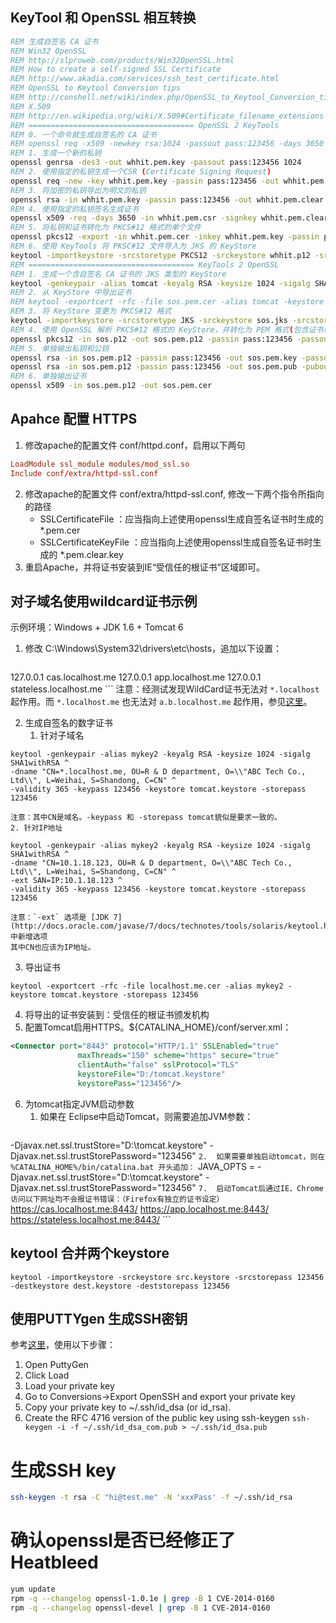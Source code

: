 ## KeyTool 和 OpenSSL 相互转换 
```bat
REM 生成自签名 CA 证书
REM Win32 OpenSSL
REM http://slproweb.com/products/Win32OpenSSL.html
REM How to create a self-signed SSL Certificate
REM http://www.akadia.com/services/ssh_test_certificate.html
REM OpenSSL to Keytool Conversion tips
REM http://conshell.net/wiki/index.php/OpenSSL_to_Keytool_Conversion_tips
REM X.509
REM http://en.wikipedia.org/wiki/X.509#Certificate_filename_extensions
REM ===================================== OpenSSL 2 KeyTools
REM 0. 一个命令就生成自签名的 CA 证书
REM openssl req -x509 -newkey rsa:1024 -passout pass:123456 -days 3650 -keyout whhit.pem.key -out whhit.pem.cer -subj "/CN=whhit.me/OU=WeRun Club/O=whhit/L=Weihai/S=Shandong/C=CN"
REM 1. 生成一个新的私钥
openssl genrsa -des3 -out whhit.pem.key -passout pass:123456 1024
REM 2. 使用指定的私钥生成一个CSR (Certificate Signing Request)
openssl req -new -key whhit.pem.key -passin pass:123456 -out whhit.pem.csr -subj "/CN=whhit.me/OU=WeRun Club/O=whhit/L=Weihai/S=Shandong/C=CN"
REM 3. 将加密的私钥导出为明文的私钥
openssl rsa -in whhit.pem.key -passin pass:123456 -out whhit.pem.clear.key
REM 4. 使用指定的私钥签名生成证书
openssl x509 -req -days 3650 -in whhit.pem.csr -signkey whhit.pem.clear.key -out whhit.pem.cer
REM 5. 将私钥和证书转化为 PKCS#12 格式的单个文件
openssl pkcs12 -export -in whhit.pem.cer -inkey whhit.pem.key -passin pass:123456 -out whhit.p12 -passout pass:123456 -name tomcat
REM 6. 使用 KeyTools 将 PKSC#12 文件导入为 JKS 的 KeyStore
keytool -importkeystore -srcstoretype PKCS12 -srckeystore whhit.p12 -srcstorepass 123456 -srcalias tomcat -srckeypass 123456 -deststoretype JKS -destkeystore whhit.jks -deststorepass 123456 -destalias tomcat -destkeypass 123456
REM ===================================== KeyTools 2 OpenSSL
REM 1. 生成一个含自签名 CA 证书的 JKS 类型的 KeyStore
keytool -genkeypair -alias tomcat -keyalg RSA -keysize 1024 -sigalg SHA1withRSA -dname "CN=test.me, OU=R & D department, O=\\"BJ SOS Software Tech Co., Ltd\\", L=Beijing, S=Beijing, C=CN" -validity 3650 -keypass 123456 -keystore sos.jks -storepass 123456
REM 2. 从 KeyStore 中导出证书
REM keytool -exportcert -rfc -file sos.pem.cer -alias tomcat -keystore sos.jks -storepass 123456
REM 3. 将 KeyStore 变更为 PKCS#12 格式
keytool -importkeystore -srcstoretype JKS -srckeystore sos.jks -srcstorepass 123456 -srcalias tomcat -srckeypass 123456 -deststoretype PKCS12 -destkeystore sos.p12 -deststorepass 123456 -destalias tomcat -destkeypass 123456 -noprompt
REM 4. 使用 OpenSSL 解析 PKCS#12 格式的 KeyStore，并转化为 PEM 格式(包含证书和私钥)
openssl pkcs12 -in sos.p12 -out sos.pem.p12 -passin pass:123456 -passout pass:123456
REM 5. 单独输出私钥和公钥
openssl rsa -in sos.pem.p12 -passin pass:123456 -out sos.pem.key -passout pass:123456
openssl rsa -in sos.pem.p12 -passin pass:123456 -out sos.pem.pub -pubout
REM 6. 单独输出证书
openssl x509 -in sos.pem.p12 -out sos.pem.cer
```

## Apahce 配置 HTTPS
1. 修改apache的配置文件 conf/httpd.conf，启用以下两句
```conf
LoadModule ssl_module modules/mod_ssl.so
Include conf/extra/httpd-ssl.conf
```
2. 修改apache的配置文件 conf/extra/httpd-ssl.conf, 修改一下两个指令所指向的路径
   * SSLCertificateFile ：应当指向上述使用openssl生成自签名证书时生成的 *.pem.cer
   * SSLCertificateKeyFile ：应当指向上述使用openssl生成自签名证书时生成的 *.pem.clear.key
3. 重启Apache，并将证书安装到IE“受信任的根证书”区域即可。

## 对子域名使用wildcard证书示例

示例环境：Windows + JDK 1.6 + Tomcat 6

1.  修改 C:\Windows\System32\drivers\etc\hosts，追加以下设置：
    ```
127.0.0.1       cas.localhost.me
127.0.0.1       app.localhost.me
127.0.0.1       stateless.localhost.me
    ```
    注意：经测试发现WildCard证书无法对 `*.localhost` 起作用。而 `*.localhost.me` 也无法对 `a.b.localhost.me` 起作用，参见[这里](http://security.stackexchange.com/a/26050)。

2.  生成自签名的数字证书
    1. 针对子域名
```
keytool -genkeypair -alias mykey2 -keyalg RSA -keysize 1024 -sigalg SHA1withRSA ^
-dname "CN=*.localhost.me, OU=R & D department, O=\\"ABC Tech Co., Ltd\\", L=Weihai, S=Shandong, C=CN" ^
-validity 365 -keypass 123456 -keystore tomcat.keystore -storepass 123456
```
    注意：其中CN是域名。-keypass 和 -storepass tomcat貌似是要求一致的。  
    2. 针对IP地址
```
keytool -genkeypair -alias mykey2 -keyalg RSA -keysize 1024 -sigalg SHA1withRSA ^
-dname "CN=10.1.18.123, OU=R & D department, O=\\"ABC Tech Co., Ltd\\", L=Weihai, S=Shandong, C=CN" ^
-ext SAN=IP:10.1.18.123 ^
-validity 365 -keypass 123456 -keystore tomcat.keystore -storepass 123456
```
    注意：`-ext` 选项是 [JDK 7](http://docs.oracle.com/javase/7/docs/technotes/tools/solaris/keytool.html) 中新增选项  
    其中CN也应该为IP地址。
3.  导出证书
```
keytool -exportcert -rfc -file localhost.me.cer -alias mykey2 -keystore tomcat.keystore -storepass 123456
```

4.  将导出的证书安装到：受信任的根证书颁发机构
5.  配置Tomcat启用HTTPS。${CATALINA_HOME}/conf/server.xml：
```xml
<Connector port="8443" protocol="HTTP/1.1" SSLEnabled="true"
               maxThreads="150" scheme="https" secure="true"
               clientAuth="false" sslProtocol="TLS"
               keystoreFile="D:/tomcat.keystore"
               keystorePass="123456"/>
```
6.  为tomcat指定JVM启动参数
    1.  如果在 Eclipse中启动Tomcat，则需要追加JVM参数：
        ```
-Djavax.net.ssl.trustStore="D:\tomcat.keystore" -Djavax.net.ssl.trustStorePassword="123456"
        ```
    2.  如果需要单独启动tomcat，则在 %CATALINA_HOME%/bin/catalina.bat 开头追加：
        ```
  JAVA_OPTS = -Djavax.net.ssl.trustStore="D:\tomcat.keystore" -Djavax.net.ssl.trustStorePassword="123456"
        ```
7.  启动Tomcat后通过IE、Chrome访问以下网址均不会报证书错误：（Firefox有独立的证书设定）
    ```
https://cas.localhost.me:8443/
https://app.localhost.me:8443/
https://stateless.localhost.me:8443/
    ```


## keytool 合并两个keystore
```
keytool -importkeystore -srckeystore src.keystore -srcstorepass 123456 -destkeystore dest.keystore -deststorepass 123456
```

## 使用PUTTYgen 生成SSH密钥
参考[这里](http://stackoverflow.com/questions/2224066/how-to-convert-ssh-keypairs-generated-using-puttygenwindows-into-key-pairs-use)，使用以下步骤：

1. Open PuttyGen
2. Click Load
3. Load your private key
4. Go to Conversions->Export OpenSSH and export your private key
5. Copy your private key to ~/.ssh/id_dsa (or id_rsa).
6. Create the RFC 4716 version of the public key using ssh-keygen
   `ssh-keygen -i -f ~/.ssh/id_dsa_com.pub > ~/.ssh/id_dsa.pub`


# 生成SSH key

```sh
ssh-keygen -t rsa -C "hi@test.me" -N 'xxxPass' -f ~/.ssh/id_rsa
```


# 确认openssl是否已经修正了 Heatbleed

```sh
yum update
rpm -q --changelog openssl-1.0.1e | grep -B 1 CVE-2014-0160
rpm -q --changelog openssl-devel | grep -B 1 CVE-2014-0160
```
